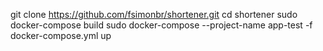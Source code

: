 git clone https://github.com/fsimonbr/shortener.git
cd shortener
sudo docker-compose build
sudo docker-compose --project-name app-test -f docker-compose.yml up
